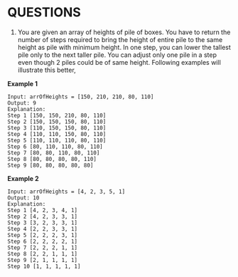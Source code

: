# QUESTIONS

1. You are given an array of heights of pile of boxes. You have to return the number of steps required to bring the height of entire pile to the same height as pile with minimum height. In one step, you can lower the tallest pile only to the next taller pile. You can adjust only one pile in a step even though 2 piles could be of same height. Following examples will illustrate this better,

**Example 1**

```
Input: arrOfHeights = [150, 210, 210, 80, 110]
Output: 9
Explanation:
Step 1 [150, 150, 210, 80, 110]
Step 2 [150, 150, 150, 80, 110]
Step 3 [110, 150, 150, 80, 110]
Step 4 [110, 110, 150, 80, 110]
Step 5 [110, 110, 110, 80, 110]
Step 6 [80, 110, 110, 80, 110]
Step 7 [80, 80, 110, 80, 110]
Step 8 [80, 80, 80, 80, 110]
Step 9 [80, 80, 80, 80, 80]
```

**Example 2**

```
Input: arrOfHeights = [4, 2, 3, 5, 1]
Output: 10
Explanation:
Step 1 [4, 2, 3, 4, 1]
Step 2 [4, 2, 3, 3, 1]
Step 3 [3, 2, 3, 3, 1]
Step 4 [2, 2, 3, 3, 1]
Step 5 [2, 2, 2, 3, 1]
Step 6 [2, 2, 2, 2, 1]
Step 7 [2, 2, 2, 1, 1]
Step 8 [2, 2, 1, 1, 1]
Step 9 [2, 1, 1, 1, 1]
Step 10 [1, 1, 1, 1, 1]
```

